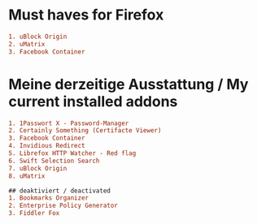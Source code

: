 # Must haves for Firefox

```diff
1. uBlock Origin
2. uMatrix
3. Facebook Container
```

# Meine derzeitige Ausstattung / My current installed addons
```diff
1. 1Passwort X - Password-Manager
2. Certainly Something (Certifacte Viewer)
3. Facebook Container
4. Invidious Redirect
5. Librefox HTTP Watcher - Red flag
6. Swift Selection Search
7. uBlock Origin
8. uMatrix
```
```diff
## deaktiviert / deactivated
1. Bookmarks Organizer
2. Enterprise Policy Generator
3. Fiddler Fox
```
